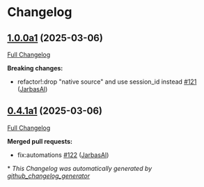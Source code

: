 # Changelog

## [1.0.0a1](https://github.com/OpenVoiceOS/ovos-audio/tree/1.0.0a1) (2025-03-06)

[Full Changelog](https://github.com/OpenVoiceOS/ovos-audio/compare/0.4.1a1...1.0.0a1)

**Breaking changes:**

- refactor!:drop "native source" and use session\_id instead [\#121](https://github.com/OpenVoiceOS/ovos-audio/pull/121) ([JarbasAl](https://github.com/JarbasAl))

## [0.4.1a1](https://github.com/OpenVoiceOS/ovos-audio/tree/0.4.1a1) (2025-03-06)

[Full Changelog](https://github.com/OpenVoiceOS/ovos-audio/compare/0.4.0...0.4.1a1)

**Merged pull requests:**

- fix:automations [\#122](https://github.com/OpenVoiceOS/ovos-audio/pull/122) ([JarbasAl](https://github.com/JarbasAl))



\* *This Changelog was automatically generated by [github_changelog_generator](https://github.com/github-changelog-generator/github-changelog-generator)*

